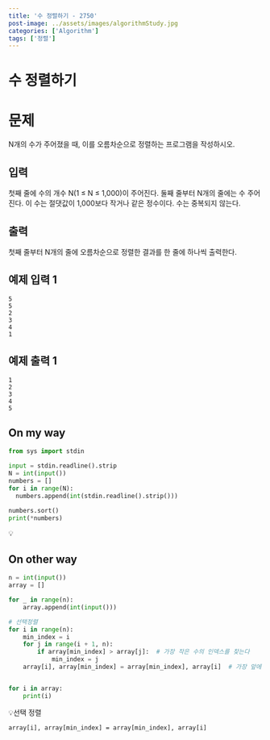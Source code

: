 ```yaml
---
title: '수 정렬하기 - 2750'
post-image: ../assets/images/algorithmStudy.jpg
categories: ['Algorithm']
tags: ['정렬']
---
```


# 수 정렬하기

# 문제

N개의 수가 주어졌을 때, 이를 오름차순으로 정렬하는 프로그램을 작성하시오.

## 입력

첫째 줄에 수의 개수 N(1 ≤ N ≤ 1,000)이 주어진다. 둘째 줄부터 N개의 줄에는 수 주어진다. 이 수는 절댓값이 1,000보다 작거나 같은 정수이다. 수는 중복되지 않는다.

## 출력

첫째 줄부터 N개의 줄에 오름차순으로 정렬한 결과를 한 줄에 하나씩 출력한다.

## 예제 입력 1

```
5
5
2
3
4
1
```

## 예제 출력 1

```
1
2
3
4
5
```

## On my way

```python
from sys import stdin

input = stdin.readline().strip
N = int(input())
numbers = []
for i in range(N):
  numbers.append(int(stdin.readline().strip()))

numbers.sort()
print(*numbers)
```

💡

## On other way

```python
n = int(input())
array = []

for _ in range(n):
    array.append(int(input()))

# 선택정렬
for i in range(n):
    min_index = i
    for j in range(i + 1, n):
        if array[min_index] > array[j]:  # 가장 작은 수의 인덱스를 찾는다
            min_index = j
    array[i], array[min_index] = array[min_index], array[i]  # 가장 앞에 것과 대체


for i in array:
    print(i)
```

💡선택 정렬

`array[i], array[min_index] = array[min_index], array[i]`